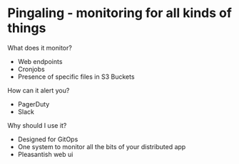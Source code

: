 # Pingaling - monitoring for all kinds of things

What does it monitor?
* Web endpoints
* Cronjobs
* Presence of specific files in S3 Buckets

How can it alert you?
* PagerDuty
* Slack

Why should I use it?
* Designed for GitOps
* One system to monitor all the bits of your distributed app
* Pleasantish web ui

